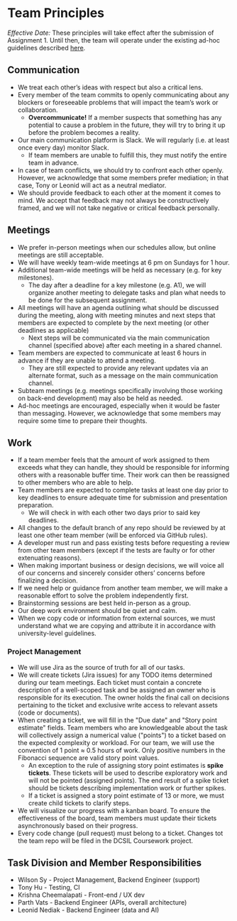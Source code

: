 # Team Principles

*Effective Date:* These principles will take effect after the submission of Assignment 1. Until then, the team will operate under the existing ad-hoc guidelines described [here](https://docs.google.com/document/d/1uAUhIbC1iHslmCeaTo5hZo7XY8BmFoIIOOKRFhju4Rk/edit?usp=sharing).

## Communication

- We treat each other’s ideas with respect but also a critical lens.
- Every member of the team commits to openly communicating about any blockers or foreseeable problems that will impact the team’s work or collaboration.
  - **Overcommunicate!** If a member suspects that something has any potential to cause a problem in the future, they will try to bring it up before the problem becomes a reality.
- Our main communication platform is Slack. We will regularly (i.e. at least once every day) monitor Slack.
  - If team members are unable to fulfill this, they must notify the entire team in advance.
- In case of team conflicts, we should try to confront each other openly. However, we acknowledge that some members prefer mediation; in that case, Tony or Leonid will act as a neutral mediator.
- We should provide feedback to each other at the moment it comes to mind. We accept that feedback may not always be constructively framed, and we will not take negative or critical feedback personally.

## Meetings

- We prefer in-person meetings when our schedules allow, but online meetings are still acceptable.
- We will have weekly team-wide meetings at 6 pm on Sundays for 1 hour.
- Additional team-wide meetings will be held as necessary (e.g. for key milestones).
  - The day after a deadline for a key milestone (e.g. A1), we will organize another meeting to delegate tasks and plan what needs to be done for the subsequent assignment.
- All meetings will have an agenda outlining what should be discussed during the meeting, along with meeting minutes and next steps that members are expected to complete by the next meeting (or other deadlines as applicable)
  - Next steps will be communicated via the main communication channel (specified above) after each meeting in a shared channel.
- Team members are expected to communicate at least 6 hours in advance if they are unable to attend a meeting.
  - They are still expected to provide any relevant updates via an alternate format, such as a message on the main communication channel.
- Subteam meetings (e.g. meetings specifically involving those working on back-end development) may also be held as needed.
- Ad-hoc meetings are encouraged, especially when it would be faster than messaging. However, we acknowledge that some members may require some time to prepare their thoughts.

## Work

- If a team member feels that the amount of work assigned to them exceeds what they can handle, they should be responsible for informing others with a reasonable buffer time. Their work can then be reassigned to other members who are able to help.
- Team members are expected to complete tasks at least one day prior to key deadlines to ensure adequate time for submission and presentation preparation.
  - We will check in with each other two days prior to said key deadlines.
- All changes to the default branch of any repo should be reviewed by at least one other team member (will be enforced via GitHub rules).
- A developer must run and pass existing tests before requesting a review from other team members (except if the tests are faulty or for other extenuating reasons).
- When making important business or design decisions, we will voice all of our concerns and sincerely consider others’ concerns before finalizing a decision.
- If we need help or guidance from another team member, we will make a reasonable effort to solve the problem independently first.
- Brainstorming sessions are best held in-person as a group.
- Our deep work environment should be quiet and calm.
- When we copy code or information from external sources, we must understand what we are copying and attribute it in accordance with university-level guidelines.

### Project Management

- We will use Jira as the source of truth for all of our tasks.
- We will create tickets (Jira issues) for any TODO items determined during our team meetings. Each ticket must contain a concrete description of a well-scoped task and be assigned an owner who is responsible for its execution. The owner holds the final call on decisions pertaining to the ticket and exclusive write access to relevant assets (code or documents).
- When creating a ticket, we will fill in the "Due date" and "Story point estimate" fields. Team members who are knowledgeable about the task will collectively assign a numerical value ("points") to a ticket based on the expected complexity or workload. For our team, we will use the convention of 1 point ≈ 0.5 hours of work. Only positive numbers in the Fibonacci sequence are valid story point values.
  - An exception to the rule of assigning story point estimates is **spike tickets**. These tickets will be used to describe exploratory work and will not be pointed (assigned points). The end result of a spike ticket should be tickets describing implementation work or further spikes.
  - If a ticket is assigned a story point estimate of 13 or more, we must create child tickets to clarify steps.
- We will visualize our progress with a kanban board. To ensure the effectiveness of the board, team members must update their tickets asynchronously based on their progress.
- Every code change (pull request) must belong to a ticket. Changes tot the team repo will be filed in the DCSIL Coursework project.

## Task Division and Member Responsibilities

- Wilson Sy - Project Management, Backend Engineer (support)
- Tony Hu - Testing, CI
- Krishna Cheemalapati - Front-end / UX dev
- Parth Vats - Backend Engineer (APIs, overall architecture)
- Leonid Nediak - Backend Engineer (data and AI)
